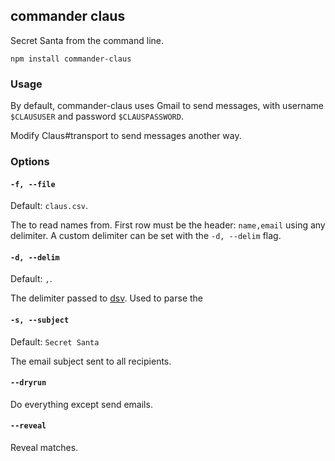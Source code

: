 ## commander claus

Secret Santa from the command line.

```
npm install commander-claus
```

### Usage

By default, commander-claus uses Gmail to send messages, with username
`$CLAUSUSER` and password `$CLAUSPASSWORD`.

Modify Claus#transport to send messages another way.

### Options

#### `-f, --file`

Default: `claus.csv`.

The to read names from.  First row must be the header: `name,email` using any
delimiter.  A custom delimiter can be set with the `-d, --delim` flag.

#### `-d, --delim`

Default: `,`.

The delimiter passed to [dsv](https://github.com/mbostock/dsv).  Used to parse
the

#### `-s, --subject`

Default: `Secret Santa`

The email subject sent to all recipients.

#### `--dryrun`

Do everything except send emails.

#### `--reveal`

Reveal matches.